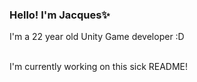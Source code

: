 ### Hello! I'm Jacques✨

I'm a 22 year old Unity Game developer :D

<br />
I'm currently working on this sick README! 
